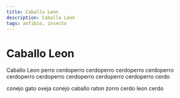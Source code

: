 ```yaml
---
title: Caballo Leon
description: Caballo Leon
tags: anfibio, insecto
---
```


# Caballo Leon

Caballo Leon perro cerdoperro cerdoperro cerdoperro cerdoperro cerdoperro cerdoperro cerdoperro cerdoperro cerdoperro cerdo

conejo gato oveja conejo caballo raton zorro cerdo leon cerdo